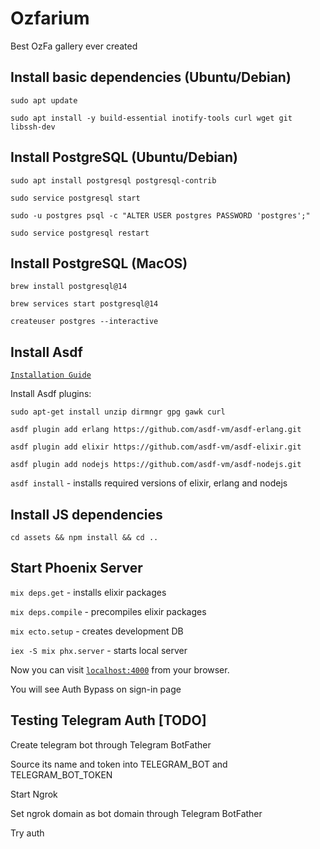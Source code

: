 # Ozfarium

  Best OzFa gallery ever created

## Install basic dependencies (Ubuntu/Debian)

  `sudo apt update`

  `sudo apt install -y build-essential inotify-tools curl wget git libssh-dev`

## Install PostgreSQL (Ubuntu/Debian)

  `sudo apt install postgresql postgresql-contrib`

  `sudo service postgresql start`

  `sudo -u postgres psql -c "ALTER USER postgres PASSWORD 'postgres';"`

  `sudo service postgresql restart`

## Install PostgreSQL (MacOS)

  `brew install postgresql@14`

  `brew services start postgresql@14`

  `createuser postgres --interactive`

## Install Asdf

  [`Installation Guide`](https://asdf-vm.com/guide/getting-started.html#_2-download-asdf)

  Install Asdf plugins:

  `sudo apt-get install unzip dirmngr gpg gawk curl`

  `asdf plugin add erlang https://github.com/asdf-vm/asdf-erlang.git`

  `asdf plugin add elixir https://github.com/asdf-vm/asdf-elixir.git`

  `asdf plugin add nodejs https://github.com/asdf-vm/asdf-nodejs.git`

  `asdf install` - installs required versions of elixir, erlang and nodejs

## Install JS dependencies

  `cd assets && npm install && cd ..`

## Start Phoenix Server

  `mix deps.get` - installs elixir packages

  `mix deps.compile` - precompiles elixir packages

  `mix ecto.setup` - creates development DB

  `iex -S mix phx.server` - starts local server

  Now you can visit [`localhost:4000`](http://localhost:4000) from your browser.

  You will see Auth Bypass on sign-in page

## Testing Telegram Auth [TODO]

  Create telegram bot through Telegram BotFather

  Source its name and token into TELEGRAM_BOT and TELEGRAM_BOT_TOKEN

  Start Ngrok

  Set ngrok domain as bot domain through Telegram BotFather

  Try auth

